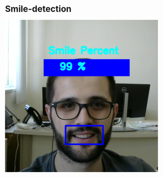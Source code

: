 # Smile-detection
 ![Smile Detection](https://github.com/Ruslan281/Smile-detection/blob/main/Smile.png)                      
                       
                       
                       

